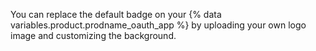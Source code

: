 You can replace the default badge on your {% data variables.product.prodname_oauth_app %} by uploading your own logo image and customizing the background.

